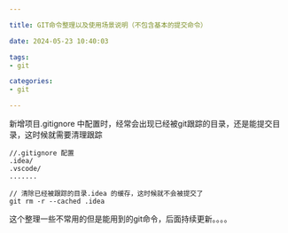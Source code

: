 ```yaml
---

title: GIT命令整理以及使用场景说明（不包含基本的提交命令）

date: 2024-05-23 10:40:03

tags:
- git

categories:
- git

---
```


新增项目.gitignore 中配置时，经常会出现已经被git跟踪的目录，还是能提交目录，这时候就需要清理跟踪

```
//.gitignore 配置
.idea/
.vscode/
.......

// 清除已经被跟踪的目录.idea 的缓存，这时候就不会被提交了
git rm -r --cached .idea 
```

这个整理一些不常用的但是能用到的git命令，后面持续更新。。。。
